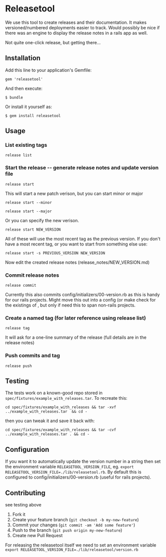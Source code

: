# Releasetool

We use this tool to create releases and their documentation.
It makes versioned/numbered deployments easier to track.
Would possibly be nice if there was an engine to display the release notes in a rails app as well.

Not quite one-click release, but getting there...

## Installation

Add this line to your application's Gemfile:

    gem 'releasetool'

And then execute:

    $ bundle

Or install it yourself as:

    $ gem install releasetool

## Usage

### List existing tags

```release list```

### Start the release -- generate release notes and update version file

```release start```

This will start a new patch verison, but you can start minor or major 

```release start --minor```

```release start --major```

Or you can specify the new verison. 

```release start NEW_VERSION```

All of these will use the most recent tag as the previous version. If you don't have a most recent tag, or you want to start from something else use:

```release start -s PREVIOUS_VERSION NEW_VERSION```

Now edit the created release notes (release_notes/NEW_VERSION.md)

### Commit release notes

```release commit```

Currently this also commits config/initializers/00-version.rb as this is handy for our rails  projects. Might move this out into a config (or make check for the existings of , but only if need this to span non-rails projects.

### Create a named tag (for later reference using release list)

```release tag```

It will ask for a one-line summary of the release (full details are in the release notes)

### Push commits and tag

```release push```


## Testing

The tests work on a known-good repo stored in `spec/fixtures/example_with_releases.tar`. To recreate this:
```
cd spec/fixtures/example_with_releases && tar -xvf ../example_with_releases.tar  && cd -
```

then you can tweak it and save it back with:
```
cd spec/fixtures/example_with_releases && tar -cvf ../example_with_releases.tar . && cd -
```

## Configuration

If you want it to automatically update the version number in a string then set the environment variable
 `RELEASETOOL_VERSION_FILE`, eg. `export RELEASETOOL_VERSION_FILE=./lib/releasetool.rb`. By default this is configured to config/initializers/00-version.rb (useful for rails projects).


## Contributing

see testing above

1. Fork it
2. Create your feature branch (`git checkout -b my-new-feature`)
3. Commit your changes (`git commit -am 'Add some feature'`)
4. Push to the branch (`git push origin my-new-feature`)
5. Create new Pull Request

For releasing the releasetool itself we need to set an environment variable `export RELEASETOOL_VERSION_FILE=./lib/releasetool/version.rb`

